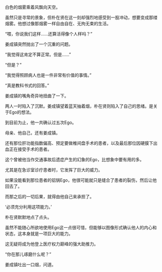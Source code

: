 白色的烟雾乘着风飘向天空。

虽然只是寻常的景象，但朴在贤在这一刻却强烈地感受到一股冲动，想要变成那缕烟雾。他想过像那烟雾一样自由自在、无拘无束的生活。

“喂，你说我们这样……还算活得像个人样吗？”

姜成镇突然抛出了一个沉重的问题。

“我觉得这肯定不算正常。但是……”

“但是？”

“我觉得照顾病人也是一件非常有价值的事情。”

“真是教科书式的回答。”

姜成镇的嘴角奇异地扭曲了一下。

两人一时陷入了沉默。姜成镇望着蓝天抽着烟，朴在贤则陷入了自己的思绪。是关于Ego的想法。

到目前为止，他一共确认过五次Ego。

母亲、他自己，还有姜成镇。

还有那位肝功能指数偏高、预定要做椎间盘手术的患者，以及最后那位因硬膜下出血正在接受手术的患者。

这个曾被他当作交通事故后遗症产生的幻象的Ego，比想象中要有用的多。

尤其是在急诊室诊疗患者时，它发挥了巨大的威力。

如果没能看到那位患者的铝锅Ego，他很可能就只是缝合了患者的裂伤，然后让他回去了。

而那之后的一切后果，就得由他自己来承担了。

‘必须充分利用这项能力。’

朴在贤默默地点了点头。

虽然不能随心所欲地使用Ego这一点很可惜，但能够以图像形式确认他人的内心和状态，这本身就是一项巨大的能力。

这无疑将成为他登上医疗权力巅峰的强大助推力。

“你在那儿琢磨什么呢？”

姜成镇吐出一口烟，问道。
